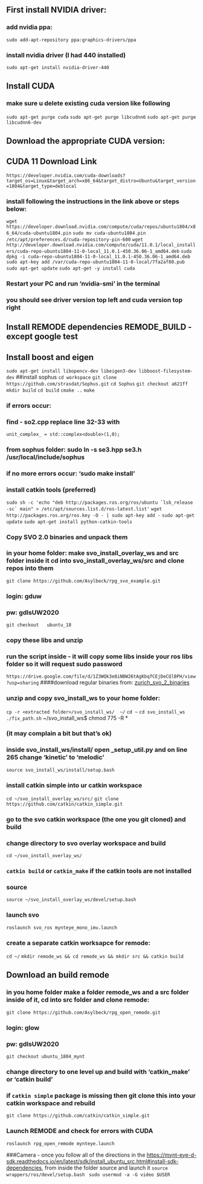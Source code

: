 ## First install NVIDIA driver:
### add nvidia ppa:
```sudo add-apt-repository ppa:graphics-drivers/ppa```

### install nvidia driver (I had 440 installed)
```sudo apt-get install nvidia-driver-440```
## Install CUDA
### make sure u delete existing cuda version like following
```sudo apt-get purge cuda```
```sudo apt-get purge libcudnn6```
```sudo apt-get purge libcudnn6-dev```

## Download the appropriate CUDA version:
## CUDA 11 Download Link
```https://developer.nvidia.com/cuda-downloads?target_os=Linux&target_arch=x86_64&target_distro=Ubuntu&target_version=1804&target_type=deblocal```

### install following the instructions in the link above or steps below:
```wget https://developer.download.nvidia.com/compute/cuda/repos/ubuntu1804/x86_64/cuda-ubuntu1804.pin```
```sudo mv cuda-ubuntu1804.pin /etc/apt/preferences.d/cuda-repository-pin-600```
```wget http://developer.download.nvidia.com/compute/cuda/11.0.1/local_installers/cuda-repo-ubuntu1804-11-0-local_11.0.1-450.36.06-1_amd64.deb```
```sudo dpkg -i cuda-repo-ubuntu1804-11-0-local_11.0.1-450.36.06-1_amd64.deb```
```sudo apt-key add /var/cuda-repo-ubuntu1804-11-0-local/7fa2af80.pub```
```sudo apt-get update```
```sudo apt-get -y install cuda```
### Restart your PC and run ‘nvidia-smi’ in the terminal
### you should see driver version top left and cuda version top right
##

## Install REMODE dependencies REMODE_BUILD - except google test
## Install boost and eigen
```sudo apt-get install libopencv-dev libeigen3-dev libboost-filesystem-dev```
##install sophus
```cd workspace```
```git clone https://github.com/strasdat/Sophus.git```
```cd Sophus```
```git checkout a621ff```
```mkdir build```
```cd build```
```cmake ..```
```make```
### if errors occur:
### find - so2.cpp replace line 32-33 with 
```unit_complex_ = std::complex<double>(1,0);```
### from sophus folder: sudo ln -s se3.hpp se3.h    /usr/local/include/sophus 
### if no more errors occur: ‘sudo make install’
### install catkin tools (preferred)
```sudo sh -c 'echo "deb http://packages.ros.org/ros/ubuntu `lsb_release -sc` main" > /etc/apt/sources.list.d/ros-latest.list'```
```wget http://packages.ros.org/ros.key -O - | sudo apt-key add -```
```sudo apt-get update```
```sudo apt-get install python-catkin-tools```
### Copy SVO 2.0 binaries and unpack them
### in your home folder: make svo_install_overlay_ws and src folder inside it cd into svo_install_overlay_ws/src and clone repos into them
```git clone https://github.com/Asylbeck/rpg_svo_example.git```
### login: gduw
### pw: gdlsUW2020
```git checkout   ubuntu_18```
### copy these libs and unzip
### run the script inside - it will copy some libs inside your ros libs folder so it will request sudo password
```https://drive.google.com/file/d/1Z3WQk3e8iNBW26tAgKbqfCEjDeCQlBPH/view?usp=sharing```
####download regular binaries from: [zurich_svo_2_binaries](http://rpg.ifi.uzh.ch/svo2/svo_binaries_1604_kinetic.zip)
### unzip and copy svo_install_ws to your home folder:
```cp -r <extracted folder>/svo_install_ws/  ~/```
```cd ~```
```cd svo_install_ws```
```./fix_path.sh```
~/svo_install_ws$ chmod 775 -R *

### (it may complain a bit but that’s ok)
### inside svo_install_ws/install/ open _setup_util.py and on line 265 change ‘kinetic’ to ‘melodic’
```source svo_install_ws/install/setup.bash```
### install catkin simple into ur catkin workspace
```cd ~/svo_install_overlay_ws/src/```
```git clone https://github.com/catkin/catkin_simple.git```
### go to the svo catkin workspace (the one you git cloned) and build

### change directory to svo overlay workspace and build
```cd ~/svo_install_overlay_ws/```
### ```catkin build``` or ```catkin_make``` if the catkin tools are not installed
### source 
```source ~/svo_install_overlay_ws/devel/setup.bash```
### launch svo
```roslaunch svo_ros mynteye_mono_imu.launch```

### create a separate catkin worksapce for remode:
```cd ~/```
```mkdir remode_ws && cd remode_ws && mkdir src && catkin build```
## Download an build remode
### in you home folder make a folder remode_ws and a src folder inside of it, cd into src folder and clone remode:
```git clone https://github.com/Asylbeck/rpg_open_remode.git```
### login: glow
### pw: gdlsUW2020
```git checkout ubuntu_1804_mynt```
### change directory to one level up and build with ‘catkin_make’ or ‘catkin build’
### if ```catkin simple``` package is missing then git clone this into your catkin workspace and rebuild
```git clone https://github.com/catkin/catkin_simple.git```
### Launch REMODE and check for errors with CUDA 
```roslaunch rpg_open_remode mynteye.launch```


###Camera - once you follow all of the directions in the https://mynt-eye-d-sdk.readthedocs.io/en/latest/sdk/install_ubuntu_src.html#install-sdk-dependencies, from inside the folder source and launch it
```source wrappers/ros/devel/setup.bash ```
```sudo usermod -a -G video $USER```
